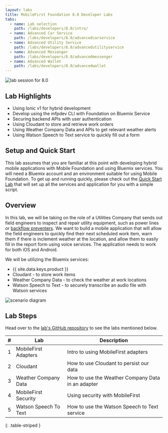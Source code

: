 ```yaml
---
layout: labs
title: MobileFirst Foundation 8.0 Developer Labs
tabs:
  - name: Lab selection
    path: /labs/developers/8.0/intro/
  - name: Advanced Car Service
    path: /labs/developers/8.0/advancedcarservice
  - name: Advanced Utility Service
    path: /labs/developers/8.0/advancedutilityservice
  - name: Advanced Messenger
    path: /labs/developers/8.0/advancedmessenger
  - name: Advanced Wallet
    path: /labs/developers/8.0/advancedwallet
---
```


![lab session for 8.0](../advancedutilityservice/screenstory.png)

## Lab Highlights
* Using Ionic v1 for hybrid development
* Develop using the mfpdev CLI with Foundation on Bluemix Service
* Securing backend APIs with user authentication
* Using Cloudant to store and retrieve work orders
* Using Weather Company Data and APIs to get relevant weather alerts
* Using Watson Speech to Text service to quickly fill out a form

## Setup and Quick Start
This lab assumes that you are familiar at this point with developing hybrid mobile applications with Mobile Foundation and using Bluemix services. You will need a Bluemix account and an environment suitable for using Mobile Foundation. To get up and running quickly, please check out the [Quick Start Lab](https://github.com/MobileFirst-Platform-Developer-Center/UtilitiesDemoApp/blob/release80/labs/0.%20Quick%20Start.md) that will set up all the services and application for you with a simple script.

## Overview
In this lab, we will be taking on the role of a Utilities Company that sends out field engineers to inspect and repair utility equipment, such as power lines or [backflow preventers](https://en.wikipedia.org/wiki/Backflow_prevention_device). We want to build a mobile application that will allow the field engineers to quickly find their next scheduled work item, warn them if there is inclement weather at the location, and allow them to easily fill in the report form using voice services. The application needs to work for both iOS and Android.

We will be utilizing the Bluemix services:

* {{ site.data.keys.product }}
* Cloudant - to store work items
* Weather Company Data - to check the weather at work locations
* Watson Speech to Text - to securely transcribe an audio file with Watson services

![scenario diagram](../advancedutilityservice/diagram.png)

## Lab Steps
Head over to the [lab's GitHub repository](https://github.com/MobileFirst-Platform-Developer-Center/UtilitiesDemoApp) to see the labs mentioned below.

| #  | Lab      | Description |
|----|----------|-------------|
| 1  | MobileFirst Adapters | Intro to using MobileFirst adapters|
| 2  | Cloudant | How to use Cloudant to persist our data |
| 3  | Weather Company Data | How to use the Weather Company Data in an adapter |
| 4  | MobileFirst Security | Using security with MobileFirst |
| 5  | Watson Speech To Text | How to use the Watson Speech to Text service |
{: .table-striped }
